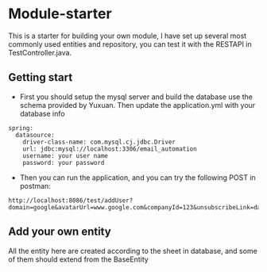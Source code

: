 # Module-starter
This is a starter for building your own module, I have set up several most commonly used entities and repository, you can test it with the RESTAPI in TestController.java.
## Getting start
- First you should setup the mysql server and build the database use the schema provided by Yuxuan. Then update the application.yml with your database info
```
spring:
  datasource:
    driver-class-name: com.mysql.cj.jdbc.Driver
    url: jdbc:mysql://localhost:3306/email_automation
    username: your user name
    password: your password
```
- Then you can run the application, and you can try the following POST in postman:  
```
http://localhost:8086/test/addUser?domain=google&avatarUrl=www.google.com&companyId=123&unsubscribeLink=dawjiotawfjkpa&subsriptionType=dwadsad&createdBy=1&password_hash=123&subscriptionType=ss&unsubscribeType=32&username=aag&apiKey=12333
```
## Add your own entity
All the entity here are created according to the sheet in database, and some of them should extend from the BaseEntity

